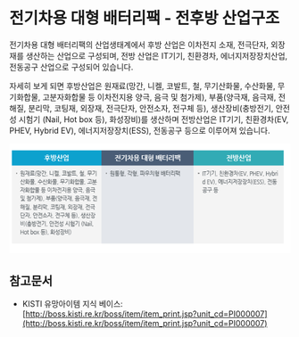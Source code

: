 # 전기차용 대형 배터리팩 -  전후방 산업구조

전기차용 대형 배터리팩의 산업생태계에서 후방 산업은 이차전지 소재, 전극단자, 외장재를 생산하는 산업으로 구성되며, 전방 산업은 IT기기, 친환경차, 에너지저장장치산업, 전동공구 산업으로 구성되어 있습니다.

자세히 보게 되면 후방산업은 원재료(망간, 니켈, 코발트, 철, 무기산화물, 수산화물, 무기화합물, 고분자화합물 등 이차전지용 양극, 음극 및 첨가제), 부품(양극재, 음극재, 전해질, 분리막, 코팅재, 외장재, 전극단자, 안전소자, 전구체 등), 생산장비(충방전기, 안전성 시험기 (Nail, Hot box 등), 화성장비)를 생산하며
전방산업은 IT기기, 친환경차(EV, PHEV, Hybrid EV), 에너지저장장치(ESS), 전동공구 등으로 이루어져 있습니다.


![](./images/전기차용대형배터리팩_Q13_2_1.PNG)


## 참고문서
- KISTI 유망아이템 지식 베이스: [http://boss.kisti.re.kr/boss/item/item_print.jsp?unit_cd=PI000007](http://boss.kisti.re.kr/boss/item/item_print.jsp?unit_cd=PI000007)
